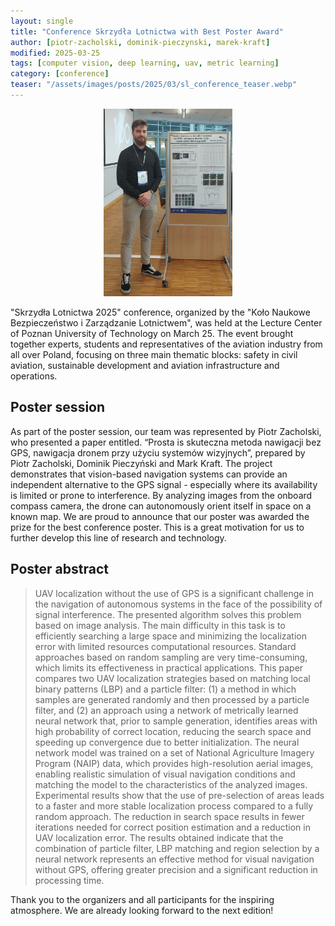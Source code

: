 ```yaml
---
layout: single
title: "Conference Skrzydła Lotnictwa with Best Poster Award"
author: [piotr-zacholski, dominik-pieczynski, marek-kraft]
modified: 2025-03-25
tags: [computer vision, deep learning, uav, metric learning]
category: [conference]
teaser: "/assets/images/posts/2025/03/sl_conference_teaser.webp"
---
```


<p align="center">
    <img src="/assets/images/posts/2025/03/sl_conference.webp" height="300px" />
</p>

"Skrzydła Lotnictwa 2025" conference, organized by the "Koło Naukowe Bezpieczeństwo i Zarządzanie Lotnictwem", was held at the Lecture Center of Poznan University of Technology on March 25. The event brought together experts, students and representatives of the aviation industry from all over Poland, focusing on three main thematic blocks: safety in civil aviation, sustainable development and aviation infrastructure and operations.

## Poster session
As part of the poster session, our team was represented by Piotr Zacholski, who presented a paper entitled. “Prosta is skuteczna metoda nawigacji bez GPS, nawigacja dronem przy użyciu systemów wizyjnych”, prepared by Piotr Zacholski, Dominik Pieczyński and Mark Kraft. The project demonstrates that vision-based navigation systems can provide an independent alternative to the GPS signal - especially where its availability is limited or prone to interference. By analyzing images from the onboard compass camera, the drone can autonomously orient itself in space on a known map. We are proud to announce that our poster was awarded the prize for the best conference poster. This is a great motivation for us to further develop this line of research and technology.

## Poster abstract
> UAV localization without the use of GPS is a significant challenge in the navigation of autonomous systems in the face of the possibility of signal interference. The presented algorithm solves this problem based on image analysis. The main difficulty in this task is to efficiently searching a large space and minimizing the localization error with limited resources computational resources. Standard approaches based on random sampling are very time-consuming, which limits its effectiveness in practical applications. This paper compares two UAV localization strategies based on matching local binary patterns (LBP) and a particle filter: (1) a method in which samples are generated randomly and then processed by a particle filter, and (2) an approach using a network of metrically learned neural network that, prior to sample generation, identifies areas with high probability of correct location, reducing the search space and speeding up convergence due to better initialization. The neural network model was trained on a set of National Agriculture Imagery Program (NAIP) data, which provides high-resolution aerial images, enabling realistic simulation of visual navigation conditions and matching the model to the characteristics of the analyzed images. Experimental results show that the use of pre-selection of areas leads to a faster and more stable localization process compared to a fully random approach. The reduction in search space results in fewer iterations needed for correct position estimation and a reduction in UAV localization error. The results obtained indicate that the combination of particle filter, LBP matching and region selection by a neural network represents an effective method for visual navigation without GPS, offering greater precision and a significant reduction in processing time.

Thank you to the organizers and all participants for the inspiring atmosphere. We are already looking forward to the next edition!
